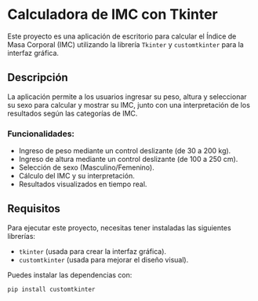 # Calculadora de IMC con Tkinter

Este proyecto es una aplicación de escritorio para calcular el Índice de Masa Corporal (IMC) utilizando la librería `Tkinter` y `customtkinter` para la interfaz gráfica.

## Descripción

La aplicación permite a los usuarios ingresar su peso, altura y seleccionar su sexo para calcular y mostrar su IMC, junto con una interpretación de los resultados según las categorías de IMC.

### Funcionalidades:
- Ingreso de peso mediante un control deslizante (de 30 a 200 kg).
- Ingreso de altura mediante un control deslizante (de 100 a 250 cm).
- Selección de sexo (Masculino/Femenino).
- Cálculo del IMC y su interpretación.
- Resultados visualizados en tiempo real.

## Requisitos

Para ejecutar este proyecto, necesitas tener instaladas las siguientes librerías:

- `tkinter` (usada para crear la interfaz gráfica).
- `customtkinter` (usada para mejorar el diseño visual).

Puedes instalar las dependencias con:

```bash
pip install customtkinter
